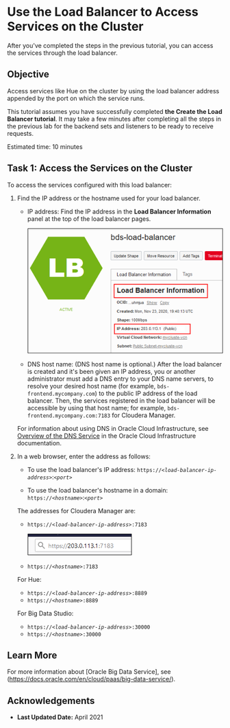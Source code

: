 #  Use the Load Balancer to Access Services on the Cluster

After you've completed the steps in the previous tutorial, you can access the services through the load balancer.

## Objective
Access services like Hue on the cluster by using the load balancer address appended by the port on which the service runs.

This tutorial assumes you have successfully completed **the Create the Load Balancer tutorial**. It may take a few minutes after completing all the steps in the previous lab for the backend sets and listeners to be ready to receive requests.

Estimated time: 10 minutes

## Task 1: Access the Services on the Cluster

To access the services configured with this load balancer:

1. Find the IP address or the hostname used for your load balancer.

    * IP address: Find the IP address in the **Load Balancer Information** panel at the top of the load balancer pages.

      <!--![](./images/load-balancer-info.png "Load Balancer Information")-->
      ![](./images/load-balancer-info.png "")

    * DNS host name: (DNS host name is optional.) After the load balancer is created and it's been given an IP address, you or another administrator must add a DNS entry to your DNS name servers, to resolve your desired host name (for example, `bds-frontend.mycompany.com`) to the public IP address of the load balancer. Then, the services registered in the load balancer will be accessible by using that host name; for example, `bds-frontend.mycompany.com:7183` for Cloudera Manager.

    For information about using DNS in Oracle Cloud Infrastructure, see [Overview of the DNS Service](https://docs.cloud.oracle.com/en-us/iaas/Content/DNS/Concepts/dnszonemanagement.htm) in the Oracle Cloud Infrastructure documentation.

2. In a web browser, enter the address as follows:

    * To use the load balancer's IP address: `https://`*`<load-balancer-ip-address>`*:*`<port>`*

    * To use the load balancer's hostname in a domain: `https://`*`<hostname>`*:*`<port>`*

    The addresses for Cloudera Manager are:

    * `https://`*`<load-balancer-ip-address>`*`:7183`

      <!--![](./images/cm-url.png "Address bar")-->
      ![](./images/cm-url.png "")

    * `https://`*`<hostname>`*`:7183`

    For Hue:
      * `https://`*`<load-balancer-ip-address>`*`:8889`
      * `https://`*`<hostname>`*`:8889`

    For Big Data Studio:
      * `https://`*`<load-balancer-ip-address>`*`:30000`
      * `https://`*`<hostname>`*`:30000`


## Learn More

For more information about [Oracle Big Data Service], see (https://docs.oracle.com/en/cloud/paas/big-data-service/).

## Acknowledgements

* **Last Updated Date:** April 2021
